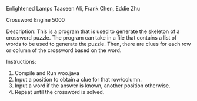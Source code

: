 Enlightened Lamps
Taaseen Ali, Frank Chen, Eddie Zhu

Crossword Engine 5000

Description:
This is a program that is used to generate the skeleton of a crossword puzzle. The program can take in a file that contains a list of words to be used to generate the puzzle. Then, there are clues for each row or column of the crossword based on the word.

Instructions:
1) Compile and Run woo.java
2) Input a position to obtain a clue for that row/column.
3) Input a word if the answer is known, another position otherwise.
4) Repeat until the crossword is solved. 
